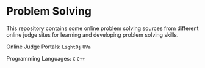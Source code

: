 # Problem Solving

This repository contains some online problem solving sources from different
online judge sites for learning and developing problem solving skills.

Online Judge Portals: `LightOj` `UVa`

Programming Languages: `C` `C++`
